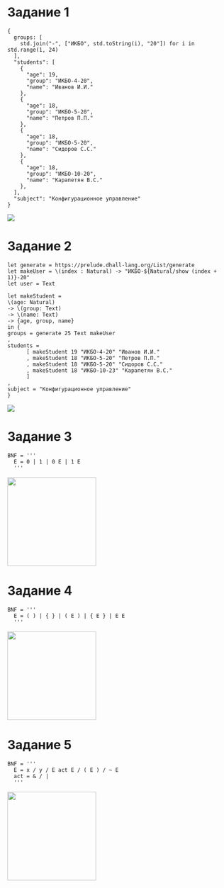 # Задание 1 
```
{
  groups: [
    std.join("-", ["ИКБО", std.toString(i), "20"]) for i in std.range(1, 24)
  ],
  "students": [
    {
      "age": 19,
      "group": "ИКБО-4-20",
      "name": "Иванов И.И."
    },
    {
      "age": 18,
      "group": "ИКБО-5-20",
      "name": "Петров П.П."
    },
    {
      "age": 18,
      "group": "ИКБО-5-20",
      "name": "Сидоров С.С."
    },
    {
      "age": 18,
      "group": "ИКБО-10-20",
      "name": "Карапетян В.С."
    },
  ],
  "subject": "Конфигурационное управление"
} 
```
<img src="https://github.com/user-attachments/assets/a81b489a-31fa-455c-91f9-098c1775468b">

# Задание 2
```
let generate = https://prelude.dhall-lang.org/List/generate
let makeUser = \(index : Natural) -> "ИКБО-${Natural/show (index + 1)}-20"
let user = Text

let makeStudent =
\(age: Natural)
-> \(group: Text)
-> \(name: Text)
-> {age, group, name}
in {
groups = generate 25 Text makeUser
,
students =
      [ makeStudent 19 "ИКБО-4-20" "Иванов И.И."
      , makeStudent 18 "ИКБО-5-20" "Петров П.П."
      , makeStudent 18 "ИКБО-5-20" "Сидоров С.С."
      , makeStudent 18 "ИКБО-10-23" "Карапетян В.С."
      ]
, 
subject = "Конфигурационное управление"
}
```
<img src="https://github.com/user-attachments/assets/65258e2f-c3d4-453f-85ca-e011f33960da">

# Задание 3
```
BNF = '''
  E = 0 | 1 | 0 E | 1 E
  '''
```
<img height=200 src="https://github.com/user-attachments/assets/f9056267-a57e-4f76-ab17-b10aec300f14">

# Задание 4
```
BNF = '''
  E = ( ) | { } | ( E ) | { E } | E E
  '''
```
<img height=200 src="https://github.com/user-attachments/assets/d9722d5b-c0a4-4465-9846-df0547d40e1c">

# Задание 5
```
BNF = '''
  E = x / y / E act E / ( E ) / ~ E
  act = & / |
  '''
```
<img height=200 src="https://github.com/user-attachments/assets/8a7098c7-6284-4ecd-84e9-7a0aa44d433e">

